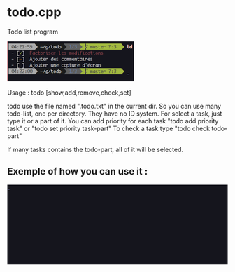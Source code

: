 todo.cpp
========

Todo list program

![Screenshot](capture.png)


Usage : todo [show,add,remove,check,set]

todo use the file named ".todo.txt" in the current dir. So you can use many todo-list, one per directory.
They have no ID system. For select a task, just type it or a part of it.
You can add priority for each task "todo add priority task" or "todo set priority task-part"
To check a task type "todo check todo-part"

If many tasks contains the todo-part, all of it will be selected.
 
Exemple of how you can use it :
-------------

![Screenshot](todo.gif)
